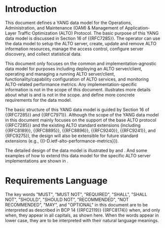# Introduction

This document defines a YANG data model for the Operations, Administration, and
Maintenance (OAM) & Management of Application-Layer Traffic Optimization (ALTO)
Protocol. The basic purpose of this YANG data model is discussed in Section 16
of {{RFC7285}}. The operator can use the data model to setup the ALTO server,
create, update and remove ALTO information resources, manage the access
control, configure server discovery, and collect statistical data.

This document only focuses on the common and implementation-agnostic data model
for purposes including deploying an ALTO server/client, operating and managing
a running ALTO server/client, functionality/capability configuration of ALTO
services, and monitoring ALTO-related performance metrics. Any
implementation-specific information is not in the scope of this document.
[](#scope) illustrates more details about what is and is not in the scope.
[](#requirements) and [](#extra-req) define more concrete requirements for the
data model.

The basic structure of this YANG data model is guided by Section 16 of
{{RFC7285}} and {{RFC7971}}. Although the scope of the YANG data model in this
document mainly focuses on the support of the base ALTO protocol {{RFC7285}} and
the existing ALTO standard extensions (including {{RFC8189}}, {{RFC8895}},
{{RFC8896}}, {{RFC9240}}, {{RFC9241}}, and {RFC9275}), the design will also be
extensible for future standard extensions (e.g.,
{{I-D.ietf-alto-performance-metrics}}).

The detailed design of the data model is illustrated by [](#alto-model) and
[](#alto-stats-model). And some examples of how to extend this data model for
the specific ALTO server implementations are shown in [](#alto-ext-model).

# Requirements Language

The key words "MUST", "MUST NOT", "REQUIRED", "SHALL", "SHALL NOT", "SHOULD",
"SHOULD NOT", "RECOMMENDED", "NOT RECOMMENDED", "MAY", and "OPTIONAL" in this
document are to be interpreted as described in BCP 14 {{RFC2119}} {{RFC8174}}
when, and only when, they appear in all capitals, as shown here. When the words
appear in lower case, they are to be interpreted with their natural language
meanings.

<!-- End of sections -->
